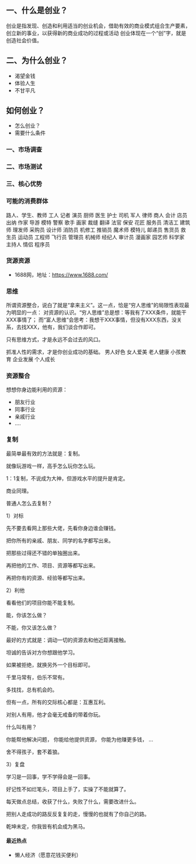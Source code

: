 ## 一、什么是创业？
创业是指发现、创造和利用适当的创业机会，借助有效的商业模式组合生产要素，创立新的事业，以获得新的商业成功的过程或活动
创业体现在一个“创”字，就是创造社会价值。
## 二、为什么创业？
+ 渴望金钱
+ 体验人生
+ 不甘平凡

## 如何创业？

+ 怎么创业？
+ 需要什么条件

### 一、市场调查
### 二、市场测试
### 三、核心优势

### 可能的消费群体
路人、学生、教师 工人 记者 演员 厨师
医生 护士 司机 军人 律师
商人 会计 店员 出纳 作家
导游 模特 警察 歌手 画家
裁缝 翻译 法官 保安 花匠
服务员 清洁工 建筑师 理发师 采购员
设计师 消防员 机修工 推销员 魔术师
模特儿 邮递员 售货员 救生员 运动员
工程师 飞行员 管理员 机械师 经纪人
审计员 漫画家 园艺师 科学家 主持人
情侣 程序员

### 货源资源
+ 1688网，地址：https://www.1688.com/

### 思维
所谓资源整合，说白了就是“拿来主义”。这一点，恰是“穷人思维”的局限性表现最为明显的一点：
对资源的认识。“穷人思维”总是想：等我有了XXX条件，就能干XXX事情了；
而“富人思维”会思考：我想干XXX事情，但没有XXX东西，没关系，去找XXX，他有，我们谈合作即可。

只有思维方式，才是永远不会过去的风口。


抓准人性的需求，才是你创业成功的基础。
男人好色
女人爱美
老人健康
小孩教育
企业发展
个人成长

### 资源整合
想想你身边能利用的资源：
+ 朋友行业
+ 同事行业
+ 亲戚行业
+ ....

### 复制

最简单最有效的方法就是：复制。

就像玩游戏一样，高手怎么玩你怎么玩。

1：1复制，不说成为大神，但游戏水平的提升是肯定。

商业同理。

普通人怎么去复制？


1）对标

先不要去看网上那些大佬，先看你身边谁会赚钱。

把你所有的亲戚、朋友、同学的名字都写出来。

把那些过得还不错的单独圈出来。

再把他的工作、项目、资源等都写出来。

再把你有的资源、经验等都写出来。


2）利他

看看他们的项目你能不能复制。

能，你该怎么做？

不能，你又该怎么做？

最好的方式就是：调动一切的资源去和他近距离接触。

坦诚的告诉对方你想跟他学习。

如果被拒绝，就换另外一个目标即可。

千里马常有，伯乐不常有。

多找找，总有机会的。

但有一点，所有的交际核心都是：互惠互利。

对别人有用，他才会毫无戒备的带着你玩。

什么叫有用？

你能帮他解决问题，
你能给他提供资源，
你能为他赚更多钱，
...

舍不得孩子，套不着狼。

3）复盘

学习是一回事，学不学得会是一回事。

好记性不如烂笔头，项目上手了，实操了不能就算了。

每天做点总结，收获了什么，失败了什么，需要改进什么。

把别人走成功的路反反复复的走，慢慢的也就有了你自己的路。

乾坤未定，你我皆有机会成为黑马。


#### 最近热点
+ 懒人经济（愿意花钱买便利）